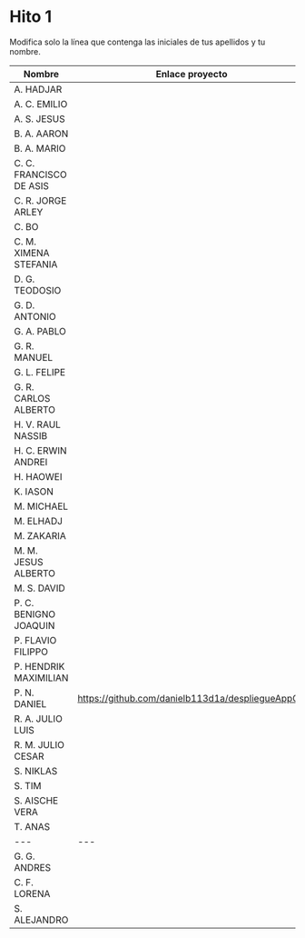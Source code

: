 # Hito 1

Modifica solo la línea que contenga las iniciales de tus apellidos y tu nombre.

| Nombre       | Enlace proyecto                                                                    | Versión      |
| --------------- | ----------------------------------------------------------------------- | -------------- |
| A. HADJAR | <!--enlace-->                                                           | <!--versión--> |
| A. C. EMILIO | <!--enlace-->                                                           | <!--versión--> |
| A. S. JESUS | <!--enlace-->                                                           | <!--versión--> |
| B. A. AARON | <!--enlace-->                                                           | <!--versión--> |
| B. A. MARIO | <!--enlace-->                                                           | <!--versión--> |
| C. C. FRANCISCO DE ASIS | <!--enlace-->                                                           | <!--versión--> |
| C. R. JORGE ARLEY | <!--enlace-->                                                           | <!--versión--> |
| C. BO | <!--enlace-->                                                           | <!--versión--> |
| C. M. XIMENA STEFANIA | <!--enlace-->                                                           | <!--versión--> |
| D. G. TEODOSIO | <!--enlace-->                                                           | <!--versión--> |
| G. D. ANTONIO | <!--enlace-->                                                           | <!--versión--> |
| G. A. PABLO | <!--enlace-->                                                           | <!--versión--> |
| G. R. MANUEL | <!--enlace-->                                                           | <!--versión--> |
| G. L. FELIPE | <!--enlace-->                                                           | <!--versión--> |
| G. R. CARLOS ALBERTO | <!--enlace-->                                                           | <!--versión--> |
| H. V. RAUL NASSIB | <!--enlace-->                                                           | <!--versión--> |
| H. C. ERWIN ANDREI | <!--enlace-->                                                           | <!--versión--> |
| H. HAOWEI | <!--enlace-->                                                           | <!--versión--> |
| K. IASON | <!--enlace-->                                                           | <!--versión--> |
| M. MICHAEL | <!--enlace-->                                                           | <!--versión--> |
| M. ELHADJ | <!--enlace-->                                                           | <!--versión--> |
| M. ZAKARIA | <!--enlace-->                                                           | <!--versión--> |
| M. M. JESUS ALBERTO | <!--enlace-->                                                           | <!--versión--> |
| M. S. DAVID | <!--enlace-->                                                           | <!--versión--> |
| P. C. BENIGNO JOAQUIN | <!--enlace-->                                                           | <!--versión--> |
| P. FLAVIO FILIPPO | <!--enlace-->                                                           | <!--versión--> |
| P. HENDRIK MAXIMILIAN | <!--enlace-->                                                           | <!--versión--> |
| P. N. DANIEL | https://github.com/danielb113d1a/despliegueAppCC                                                          | <!--versión--> v1.0|
| R. A. JULIO LUIS | <!--enlace-->                                                           | <!--versión--> |
| R. M. JULIO CESAR | <!--enlace-->                                                           | <!--versión--> |
| S. NIKLAS | <!--enlace-->                                                           | <!--versión--> |
| S. TIM | <!--enlace-->                                                           | <!--versión--> |
| S. AISCHE VERA | <!--enlace-->                                                           | <!--versión--> |
| T. ANAS | <!--enlace-->                                                           | <!--versión--> |
| --- | --- | --- |
| G. G. ANDRES | <!--enlace-->                                                           | <!--versión--> |
| C. F. LORENA | <!--enlace-->                                                           | <!--versión--> |
| S. ALEJANDRO | <!--enlace-->                                                           | <!--versión--> |
